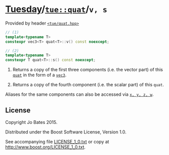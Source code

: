 [Tuesday](../../../README.md)/[`tue::quat`](../../headers/quat.md)/`v, s`
=========================================================================
Provided by header [`<tue/quat.hpp>`](../../headers/quat.md)

```c++
// (1)
template<typename T>
constexpr vec3<T> quat<T>::v() const noexcept;

// (2)
template<typename T>
constexpr T quat<T>::s() const noexcept;
```

1. Returns a copy of the first three components (i.e. the vector part) of this
   [`quat`](../../headers/quat.md) in the form of a
   [`vec3`](../../headers/vec.md).

2. Returns a copy of the fourth component (i.e. the scalar part) of this `quat`.

Aliases for the same components can also be accessed via
[`x, y, z, w`](xyzw.md).

License
-------
Copyright Jo Bates 2015.

Distributed under the Boost Software License, Version 1.0.

See accompanying file [LICENSE_1_0.txt](../../../LICENSE_1_0.txt) or copy at
http://www.boost.org/LICENSE_1_0.txt.
